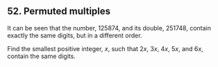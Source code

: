 ## 52. Permuted multiples

It can be seen that the number, 125874, and its double, 251748, contain exactly the same digits, but in a different order.

Find the smallest positive integer, <var>x</var>, such that 2<var>x</var>, 3<var>x</var>, 4<var>x</var>, 5<var>x</var>, and 6<var>x</var>, contain the same digits.
